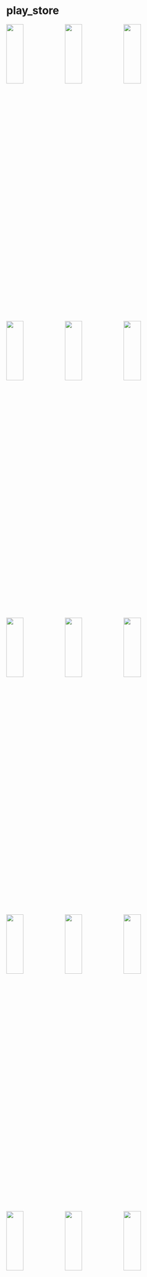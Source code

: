 # play_store


<p>
<img src="https://user-images.githubusercontent.com/119872080/236783368-edc1bfee-0287-4a59-bea2-261b6ece10d5.png" height="20%" width="30%" >
<img src="https://user-images.githubusercontent.com/119872080/236783404-28f94d17-51c5-4fa5-8a4f-a3fbdc909f00.png" height="20%" width="30%" >
<img src="https://user-images.githubusercontent.com/119872080/236783425-ae920c03-cf6b-4bd2-a13f-687e7fc926fe.png" height="20%" width="30%" >
<img src="https://user-images.githubusercontent.com/119872080/236783454-455e7c0b-5d9f-4c82-a5bf-d6e16292fa32.png" height="20%" width="30%" >
<img src="https://user-images.githubusercontent.com/119872080/236783466-d02eae23-e7e5-41af-ade9-f12724e55b06.png" height="20%" width="30%" >
<img src="https://user-images.githubusercontent.com/119872080/236783487-5482e83c-857b-4bda-8139-2c7f3c2a9532.png" height="20%" width="30%" >
<img src="https://user-images.githubusercontent.com/119872080/236783519-8c2c3fee-b98b-413d-a5ea-92229dd86a21.png" height="20%" width="30%" >
<img src="https://user-images.githubusercontent.com/119872080/236783569-3ce3efcc-8ead-406a-bf98-6614be97bbf5.png" height="20%" width="30%" >
<img src="https://user-images.githubusercontent.com/119872080/236783624-e5c623c7-817b-4518-ba14-ccb2040e716f.png" height="20%" width="30%" >
<img src="https://user-images.githubusercontent.com/119872080/236783654-4eeed78c-b69d-4e54-8c1a-8f650386ce99.png" height="20%" width="30%" >
<img src="https://user-images.githubusercontent.com/119872080/236783665-3463283c-9c02-47db-a09f-c8d0a2cabff2.png" height="20%" width="30%" >
<img src="https://user-images.githubusercontent.com/119872080/236783695-958bcff0-3e4a-475e-97e8-a81bf0edfd88.png" height="20%" width="30%" >
<img src="https://user-images.githubusercontent.com/119872080/236783881-b77dd610-7d67-4bb6-a3c8-43cd7f1310e0.png" height="20%" width="30%" >
<img src="https://user-images.githubusercontent.com/119872080/236783909-ba562031-3b10-4f66-8e61-d9f4b5956ab2.png" height="20%" width="30%" >
<img src="https://user-images.githubusercontent.com/119872080/236783940-2bd7d817-082b-4728-8171-70e879c8ce1f.png" height="20%" width="30%" >
<img src="https://user-images.githubusercontent.com/119872080/236783960-d34815f9-2de9-4c1e-8dd9-37b0d0fa3fb8.png" height="20%" width="30%" >
</p>
